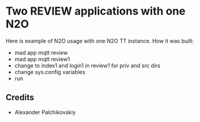 Two REVIEW applications with one N2O
====================================

Here is example of N2O usage with one N2O TT instance.
How it was built:

* mad app mqtt review
* mad app mqtt review1
* change to index1 and login1 in review1 for priv and src dirs
* change sys.config variables
* run

Credits
-------

* Alexander Palchikovskiy


